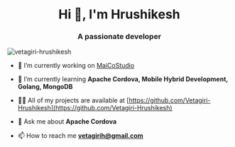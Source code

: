<h1 align="center">Hi 👋, I'm Hrushikesh</h1>
<h3 align="center">A passionate developer</h3>

<p align="left"> <img src="https://komarev.com/ghpvc/?username=vetagiri-hrushikesh&label=Profile%20views&color=0e75b6&style=flat" alt="vetagiri-hrushikesh" /> </p>

- 🔭 I’m currently working on [MaiCoStudio](https://github.com/maighacom)

- 🌱 I’m currently learning **Apache Cordova, Mobile Hybrid Development, Golang, MongoDB**

- 👨‍💻 All of my projects are available at [https://github.com/Vetagiri-Hrushikesh](https://github.com/Vetagiri-Hrushikesh)

- 💬 Ask me about **Apache Cordova**

- 📫 How to reach me **vetagirih@gmail.com**
